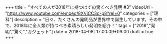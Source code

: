+++
title =  "すべての人が2018年に持つはずの驚くべき発明 #3"
videoUrl = "https://www.youtube.com/embed/8XViCC3d-p8?rel=0"
categories = ["理科"]
description = "日々、たくさんの発明品が世界中で誕生しています。その中で、2018年に全人類が持つべき素晴らしい発明を紹介！"
tags = ["2018","発明","驚く","ガジェット"]
date = 2018-04-08T17:00:09+09:00
draft = true
+++

